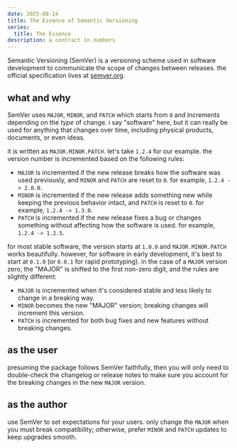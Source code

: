 ```yaml
---
date: 2025-08-14
title: The Essence of Semantic Versioning
series:
  title: The Essence
description: a contract in numbers
---
```


Semantic Versioning (SemVer) is a versioning scheme used in software development to communicate the scope of changes between releases. the official specification lives at [semver.org](https://semver.org/).

## what and why

SemVer uses `MAJOR`, `MINOR`, and `PATCH` which starts from `0` and increments depending on the *type* of change. i say "software" here, but it can really be used for anything that changes over time, including physical products, documents, or even ideas.

it is written as `MAJOR.MINOR.PATCH`. let's take `1.2.4` for our example. the version number is incremented based on the following rules:

- `MAJOR` is incremented if the new release breaks how the software was used previously, and `MINOR` and `PATCH` are reset to `0`. for example, `1.2.4 -> 2.0.0`.
- `MINOR` is incremented if the new release adds something new while keeping the previous behavior intact, and `PATCH` is reset to `0`. for example, `1.2.4 -> 1.3.0`.
- `PATCH` is incremented if the new release fixes a bug or changes something without affecting how the software is used. for example, `1.2.4 -> 1.2.5`.

for most stable software, the version starts at `1.0.0` and `MAJOR.MINOR.PATCH` works beautifully. however, for software in early development, it's best to start at `0.1.0` (or `0.0.1` for rapid prototyping). in the case of a `MAJOR` version zero, the "MAJOR" is shifted to the first non-zero digit, and the rules are slightly different:

- `MAJOR` is incremented when it's considered stable and less likely to change in a breaking way.
- `MINOR` becomes the new "MAJOR" version; breaking changes will increment this version.
- `PATCH` is incremented for both bug fixes and new features without breaking changes.

## as the user

presuming the package follows SemVer faithfully, then you will only need to double-check the changelog or release notes to make sure you account for the breaking changes in the new `MAJOR` version.

## as the author

use SemVer to set expectations for your users. only change the `MAJOR` when you must break compatibility; otherwise, prefer `MINOR` and `PATCH` updates to keep upgrades smooth.

